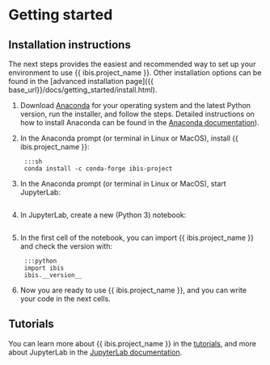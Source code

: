 # Getting started

## Installation instructions

The next steps provides the easiest and recommended way to set up your
environment to use {{ ibis.project_name }}. Other installation options can be found in
the [advanced installation page]({{ base_url}}/docs/getting_started/install.html).

1. Download [Anaconda](https://www.anaconda.com/distribution/) for your operating system and
   the latest Python version, run the installer, and follow the steps. Detailed instructions
   on how to install Anaconda can be found in the
   [Anaconda documentation](https://docs.anaconda.com/anaconda/install/)).

2. In the Anaconda prompt (or terminal in Linux or MacOS), install {{ ibis.project_name }}:

        :::sh
        conda install -c conda-forge ibis-project

3. In the Anaconda prompt (or terminal in Linux or MacOS), start JupyterLab:

    <img class="img-fluid" alt="" src="{{ base_url }}/static/img/install/anaconda_prompt.png"/>

4. In JupyterLab, create a new (Python 3) notebook:

    <img class="img-fluid" alt="" src="{{ base_url }}/static/img/install/jupyterlab_home.png"/>

5. In the first cell of the notebook, you can import {{ ibis.project_name }} and check the version with:

        :::python
        import ibis
        ibis.__version__

6. Now you are ready to use {{ ibis.project_name }}, and you can write your code in the next cells.

## Tutorials

You can learn more about {{ ibis.project_name }} in the
[tutorials](https://mybinder.org/v2/gh/ibis-project/ibis/master?filepath=docs%2Fsource%2Fnotebooks%2Ftutorial),
and more about JupyterLab in the [JupyterLab documentation](https://jupyterlab.readthedocs.io/en/stable/user/interface.html).
